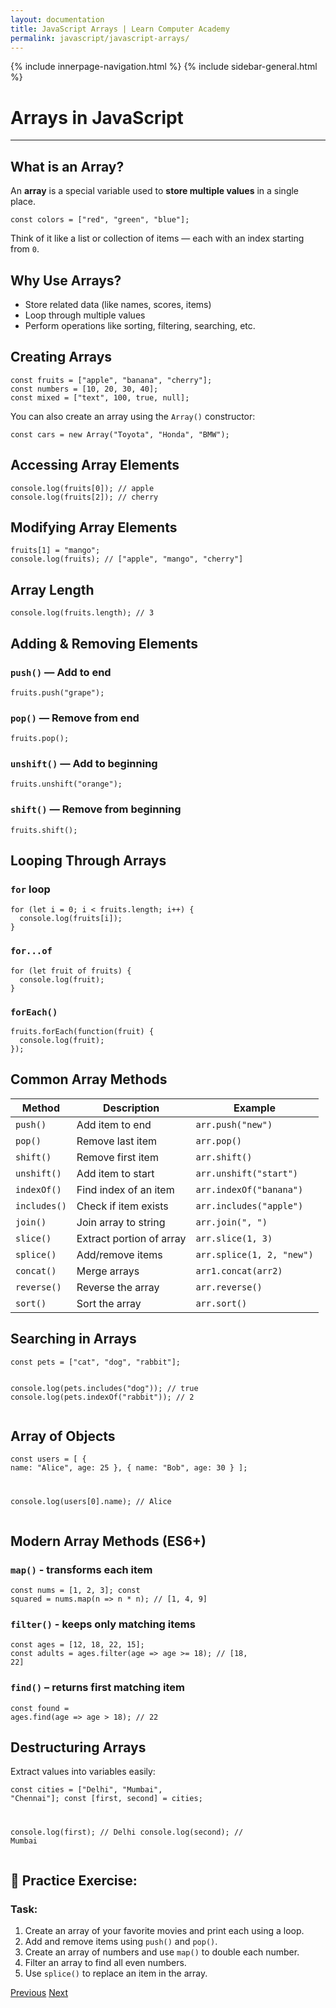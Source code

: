 ```yaml
---
layout: documentation
title: JavaScript Arrays | Learn Computer Academy
permalink: javascript/javascript-arrays/
---
```

<div class="loader">
{% include innerpage-navigation.html %}
{% include sidebar-general.html %}
            <div class="page-content">
                <div class="content-wrapper">
                    <div class="row">
                        <div class="col-md-9 content">
                            <!-- Your content goes started here -->
                            <div class="doc-content">
                                <h1>Arrays in JavaScript</h1>
                                <hr>
                                <h2>What is an Array?</h2>
                                <p>An <strong>array</strong> is a special variable used to <strong>store multiple values</strong> in a single place.</p>
                                <pre class="snippet"><code class="js">const colors = ["red", "green", "blue"];</code></pre>
                                <p>Think of it like a list or collection of items — each with an index starting from <code>0</code>.</p>
                                <h2>Why Use Arrays?</h2>
                                <ul>
                                    <li>Store related data (like names, scores, items)</li>
                                    <li>Loop through multiple values</li>
                                    <li>Perform operations like sorting, filtering, searching, etc.</li>
                                </ul>
                                <h2>Creating Arrays</h2>
                                <pre class="snippet"><code class="js">const fruits = ["apple", "banana", "cherry"];
const numbers = [10, 20, 30, 40];
const mixed = ["text", 100, true, null];</code></pre>
                                <p>You can also create an array using the <code>Array()</code> constructor:</p>
                                <pre class="snippet"><code class="js">const cars = new Array("Toyota", "Honda", "BMW");</code></pre>
                                <h2>Accessing Array Elements</h2>
                                <pre class="snippet"><code class="js">console.log(fruits[0]); // apple
console.log(fruits[2]); // cherry</code></pre>
                                <h2>Modifying Array Elements</h2>
                                <pre class="snippet"><code class="js">fruits[1] = "mango";
console.log(fruits); // ["apple", "mango", "cherry"]</code></pre>
                                <h2>Array Length</h2>
                                <pre class="snippet"><code class="js">console.log(fruits.length); // 3</code></pre>
                                <h2>Adding & Removing Elements</h2>
                                <h3><code>push()</code> — Add to end</h3>
                                <pre class="snippet"><code class="js">fruits.push("grape");</code></pre>
                                <h3><code>pop()</code> — Remove from end</h3>
                                <pre class="snippet"><code class="js">fruits.pop();</code></pre>
                                <h3><code>unshift()</code> — Add to beginning</h3>
                                <pre class="snippet"><code class="js">fruits.unshift("orange");</code></pre>
                                <h3><code>shift()</code> — Remove from beginning</h3>
                                <pre class="snippet"><code class="js">fruits.shift();</code></pre>
                                <h2>Looping Through Arrays</h2>
                                <h3><code>for</code> loop</h3>
                                <pre class="snippet"><code class="js">for (let i = 0; i &lt; fruits.length; i++) {
  console.log(fruits[i]);
}</code></pre>
                                <h3><code>for...of</code></h3>
                                <pre class="snippet"><code class="js">for (let fruit of fruits) {
  console.log(fruit);
}</code></pre>
                                <h3><code>forEach()</code></h3>
                                <pre class="snippet"><code class="js">fruits.forEach(function(fruit) {
  console.log(fruit);
});</code></pre>
                                <h2>Common Array Methods</h2>
                                <table class="table table-striped table-bordered">
                                    <thead class="thead-shades">
                                        <tr>
                                            <th scope="col">Method</th>
                                            <th scope="col">Description</th>
                                            <th scope="col">Example</th>
                                        </tr>
                                    </thead>
                                    <tbody>
                                        <tr>
                                            <td><code>push()</code></td>
                                            <td>Add item to end</td>
                                            <td><code>arr.push("new")</code></td>
                                        </tr>
                                        <tr>
                                            <td><code>pop()</code></td>
                                            <td>Remove last item</td>
                                            <td><code>arr.pop()</code></td>
                                        </tr> 
                                        <tr>
                                            <td><code>shift()</code></td>
                                            <td>Remove first item</td>
                                            <td><code>arr.shift()</code></td>
                                        </tr> 
                                        <tr>
                                            <td><code>unshift()</code></td>
                                            <td>Add item to start</td>
                                            <td><code>arr.unshift("start")</code></td>
                                        </tr>                                       
                                        <tr>
                                            <td><code>indexOf()</code></td>
                                            <td>Find index of an item</td>
                                            <td><code>arr.indexOf("banana")</code></td>
                                        </tr> 
                                        <tr>
                                            <td><code>includes()</code></td>
                                            <td>Check if item exists</td>
                                            <td><code>arr.includes("apple")</code></td>
                                        </tr> 
                                        <tr>
                                            <td><code>join()</code></td>
                                            <td>Join array to string</td>
                                            <td><code>arr.join(", ")</code></td>
                                        </tr> 
                                        <tr>
                                            <td><code>slice()</code></td>
                                            <td>Extract portion of array</td>
                                            <td><code>arr.slice(1, 3)</code></td>
                                        </tr> 
                                        <tr>
                                            <td><code>splice()</code></td>
                                            <td>Add/remove items</td>
                                            <td><code>arr.splice(1, 2, "new")</code></td>
                                        </tr>
                                        <tr>
                                            <td><code>concat()</code></td>
                                            <td>Merge arrays</td>
                                            <td><code>arr1.concat(arr2)</code></td>
                                        </tr>
                                        <tr>
                                            <td><code>reverse()</code></td>
                                            <td>Reverse the array</td>
                                            <td><code>arr.reverse()</code></td>
                                        </tr> 
                                        <tr>
                                            <td><code>sort()</code></td>
                                            <td>Sort the array</td>
                                            <td><code>arr.sort()</code></td>
                                        </tr>                                                                                
                                    </tbody>
                                </table>
                                <h2>Searching in Arrays</h2>
                                <pre class="snippet"><code class="js">const pets = ["cat", "dog", "rabbit"];

console.log(pets.includes("dog")); // true
console.log(pets.indexOf("rabbit")); // 2</code></pre>
                                <h2>Array of Objects</h2>
                                <pre class="snippet"><code class="js">const users = [
  { name: "Alice", age: 25 },
  { name: "Bob", age: 30 }
];
                                  
console.log(users[0].name); // Alice</code></pre>
                                <h2>Modern Array Methods (ES6+)</h2>
                                <h3><code>map()</code> - transforms each item</h3>
                                <pre class="snippet"><code class="js">const nums = [1, 2, 3];
const squared = nums.map(n => n * n); // [1, 4, 9]</code></pre>
                                <h3><code>filter()</code> - keeps only matching items</h3>
                                <pre class="snippet"><code class="js">const ages = [12, 18, 22, 15];
const adults = ages.filter(age => age >= 18); // [18, 22]</code></pre>
                                <h3><code>find()</code> – returns first matching item</h3>
                                <pre class="snippet"><code class="js">const found = ages.find(age => age > 18); // 22</code></pre>
                                <h2>Destructuring Arrays</h2>
                                <p>Extract values into variables easily:</p>
                                <pre class="snippet"><code class="js">const cities = ["Delhi", "Mumbai", "Chennai"];
const [first, second] = cities;
                                    
console.log(first); // Delhi
console.log(second); // Mumbai</code></pre>
                                <h2>🧪 Practice Exercise:</h2>
                                <h3>Task:</h3>
                                <ol>
                                    <li>Create an array of your favorite movies and print each using a loop.</li>
                                    <li>Add and remove items using <code>push()</code> and <code>pop()</code>.</li>
                                    <li>Create an array of numbers and use <code>map()</code> to double each number.</li>
                                    <li>Filter an array to find all even numbers.</li>
                                    <li>Use <code>splice()</code> to replace an item in the array.</li>
                                </ol>
                            <!-- /.Your content goes ends here -->
                            <div class="footer-btn d-flex justify-content-between">
                                <a href="/javascript/javascript-basics" class="btn"><i class="fas fa-arrow-circle-left"></i>Previous</a>
                                <a href="/javascript/javascript-strings" class="btn">Next<i class="fas fa-arrow-circle-right"></i></a>
                            </div>
                            <!-- /.End of footer button -->
                        </div>
                        <!-- Right Sidebar Start-->
                        <?php include './includes/right-sidebar-innerpage.php'; ?>
                        <!-- Right-Sidebar End -->
                    </div>
                </div>



